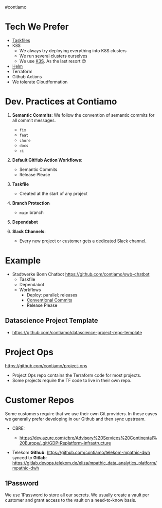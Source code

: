 #contiamo


# Tech We Prefer

- [Taskfiles](https://taskfile.dev/)
- K8S
	- We always try deploying everything into K8S clusters
	- We run several clusters ourselves
	- We use [K3S](https://k3s.io/). As the last resort 😉
- [Helm](https://helm.sh/)
- Terraform
- Github Actions
- We tolerate Cloudformation

# Dev. Practices at Contiamo
1. **Semantic Commits**: We follow the convention of semantic commits for all commit messages.
	- `fix`
	- `feat`
	- `chore`
	- `docs`
	- `ci`
1. **Default GitHub Action Workflows**:
	- Semantic Commits
	- Release Please

2. **Taskfile**
	- Created at the start of any project
3. **Branch Protection**
	- `main` branch
4. **Dependabot**
5. **Slack Channels**:
	- Every new project or customer gets a dedicated Slack channel.
# Example

- Stadtwerke Bonn Chatbot https://github.com/contiamo/swb-chatbot
	- Taskfile
	- Dependabot
	- Workflows
		- Deploy: parallel; releases
		- [Conventional Commits](https://www.conventionalcommits.org/en/v1.0.0/)
		- Release Please


## Datascience Project Template
- https://github.com/contiamo/datascience-project-repo-template
# Project Ops
https://github.com/contiamo/project-ops
- Project Ops repo contains the Terraform code for most projects.
- Some projects require the TF code to live in their own repo.

# Customer Repos
Some customers require that we use their own Git providers. In these cases we generally prefer developing in our Github and then sync upstream.

- CBRE:
	- https://dev.azure.com/cbre/Advisory%20Services%20Continental%20Europe/_git/GDP-Replatform-infrastructure

- Telekom
	**Github**: https://github.com/contiamo/telekom-mpathic-dwh
	synced to
	**Gitlab**: https://gitlab.devops.telekom.de/eliza/mpathic_data_analytics_platform/mpathic-dwh

## 1Password
We use 1Password to store all our secrets.
We usually create a vault per customer and grant access to the vault on a need-to-know  basis.